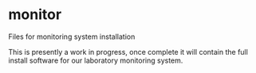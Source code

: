 # monitor
Files for monitoring system installation

This is presently a work in progress, once complete it will contain the full install software
for our laboratory monitoring system.
